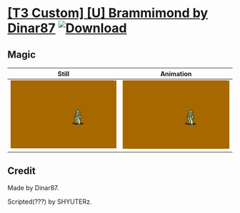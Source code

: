 # [\[T3 Custom\] \[U\] Brammimond by Dinar87](./) [![Download](https://img.shields.io/badge/Download--red?style=social&logo=github)](https://minhaskamal.github.io/DownGit/#/home?url=https://github.com/Klokinator/FE-Repo/tree/main/Battle%20Animations%2FMagi%20-%20Special%2F%5BT3%20Custom%5D%20%5BU%5D%20Brammimond%20by%20Dinar87%2F6.%20Magic%20(Too%20Much%20OAM))

## Magic

| Still | Animation |
| :---: | :-------: |
| ![Magic still](./Magic_000.png) | ![Magic](./Magic.gif) |

## Credit

Made by Dinar87.

Scripted(???) by SHYUTERz.
